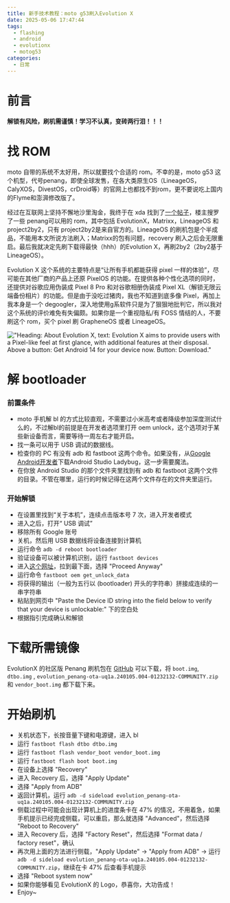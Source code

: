 ```yaml
---
title: 新手技术教程：moto g53刷入Evolution X
date: 2025-05-06 17:47:44
tags:
  - flashing
  - android
  - evolutionx
  - motog53
categories:
  - 日常
---
```

# 前言

**解锁有风险，刷机需谨慎！学习不认真，变砖两行泪！！！**

# 找 ROM

moto 自带的系统不太好用，所以就要找个合适的 rom。不幸的是，moto g53 这个机型，代号penang，即使全球发售，在各大类原生OS（LineageOS，CalyXOS，DivestOS，crDroid等）的官网上也都找不到rom，更不要说吃上国内的Flyme和澎湃修改版了。

经过在互联网上坚持不懈地沙里淘金，我终于在 xda 找到了[一个帖子](https://xdaforums.com/t/shared-custom-rom-for-moto-g53-penang.4681392/)，楼主搜罗了一些 penang可以用的 rom，其中包括 EvolutionX，Matrixx，LineageOS 和 project2by2，只有 project2by2是来自官方的。LineageOS 的刷机包是个半成品，不能用本文所说方法刷入；Matrixx的包有问题，recovery 刷入之后会无限重启。最后我就决定先刷下载得最快（hhh）的Evolution X，再刷2by2（2by2基于LineageOS）。

Evolution X 这个系统的主要特点是“让所有手机都能获得 pixel 一样的体验”，尽可能在其他厂商的产品上还原 PixelOS 的功能。在提供各种个性化选项的同时，还提供对谷歌应用伪装成 Pixel 8 Pro 和对谷歌相册伪装成 Pixel XL（解锁无限云端备份相片）的功能。但是由于没吃过猪肉，我也不知道到底多像 Pixel，再加上我本身是一个 degoogler，深入地使用g系软件只是为了狠狠地批判它，所以我对这个系统的评价难免有失偏颇。如果你是一个重视隐私/有 FOSS 情结的人，不要刷这个 rom，买个 pixel 刷 GrapheneOS 或者 LineageOS。

![ "Heading: About Evolution X, text: Evolution X aims to provide users with a Pixel-like feel at first glance, with additional features at their disposal. Above a button: Get Android 14 for your device now. Button: Download."](https://s21.ax1x.com/2024/11/19/pAWZvng.png)
# 解 bootloader
### 前置条件

- moto 手机解 bl 的方式比较直观，不需要过小米高考或者降级参加深度测试什么的，不过解bl的前提是在开发者选项里打开 oem unlock，这个选项对于某些新设备而言，需要等待一周左右才能开启。
- 找一条可以用于 USB 调试的数据线。
- 检查你的 PC 有没有 adb 和 fastboot 这两个命令。如果没有，从[Google Android开发者](https://developer.android.com/studio)下载Android Studio Ladybug，这一步需要魔法。
- 在你放 Android Studio 的那个文件夹里找到有 adb 和 fastboot 这两个文件的目录。不管在哪里，运行的时候记得在这两个文件存在的文件夹里运行。
### 开始解锁

- 在设置里找到“关于本机”，连续点击版本号 7 次，进入开发者模式
- 进入之后，打开“ USB 调试”
- 移除所有 Google 账号
- 关机，然后用 USB 数据线将设备连接到计算机
- 运行命令 `adb -d reboot bootloader`
- 验证设备可以被计算机识别，运行 `fastboot devices`
- 进入[这个网址](https://en-us.support.motorola.com/app/standalone/bootloader/unlock-your-device-a)，拉到最下面，选择 "Proceed Anyway"
- 运行命令 `fastboot oem get_unlock_data`
- 将获得的输出（一般为五行以 (bootloader) 开头的字符串）拼接成连续的一串字符串
- 粘贴到网页中 "Paste the Device ID string into the field below to verify that your device is unlockable:" 下的空白处
- 根据指引完成确认和解锁


# 下载所需镜像

EvolutionX 的社区版 Penang 刷机包在 [GitHub](https://github.com/evox-penang/android_device_motorola_penang/releases) 可以下载，将 `boot.img`, `dtbo.img` , `evolution_penang-ota-uq1a.240105.004-01232132-COMMUNITY.zip` 和 `vendor_boot.img` 都下载下来。

# 开始刷机

- 关机状态下，长按音量下键和电源键，进入 bl
- 运行 `fastboot flash dtbo dtbo.img`
- 运行 `fastboot flash vendor_boot vendor_boot.img`
- 运行 `fastboot flash boot boot.img`
- 在设备上选择 "Recovery"
- 进入 Recovery 后，选择 "Apply Update"
- 选择 "Apply from ADB"
- 返回计算机，运行 `adb -d sideload evolution_penang-ota-uq1a.240105.004-01232132-COMMUNITY.zip`
- 侧载过程中可能会出现计算机上的进度条卡在 47% 的情况，不用着急，如果手机提示已经完成侧载，可以重启，那么就选择 "Advanced"，然后选择 "Reboot to Recovery"
- 进入 Recovery 后，选择 "Factory Reset"，然后选择 "Format data / factory reset"，确认
- 再次用上面的方法进行侧载，"Apply Update" -> "Apply from ADB" -> 运行 `adb -d sideload evolution_penang-ota-uq1a.240105.004-01232132-COMMUNITY.zip`，继续在卡 47% 后查看手机提示
- 选择 "Reboot system now"
- 如果你能够看见 EvolutionX 的 Logo，恭喜你，大功告成！
- Enjoy~